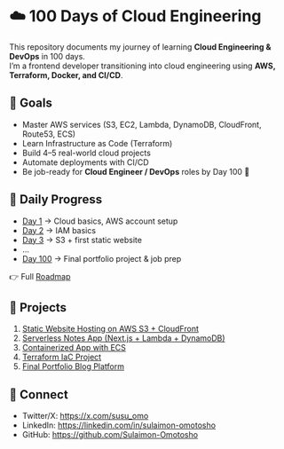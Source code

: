 # ☁️ 100 Days of Cloud Engineering

This repository documents my journey of learning **Cloud Engineering & DevOps** in 100 days.  
I’m a frontend developer transitioning into cloud engineering using **AWS, Terraform, Docker, and CI/CD**.  

## 🎯 Goals
- Master AWS services (S3, EC2, Lambda, DynamoDB, CloudFront, Route53, ECS)
- Learn Infrastructure as Code (Terraform)
- Build 4–5 real-world cloud projects
- Automate deployments with CI/CD
- Be job-ready for **Cloud Engineer / DevOps** roles by Day 100 🚀

## 📅 Daily Progress
- [Day 1](./logs/day01.md) → Cloud basics, AWS account setup  
- [Day 2](./logs/day02.md) → IAM basics  
- [Day 3](./logs/day03.md) → S3 + first static website  
- ...  
- [Day 100](./logs/day100.md) → Final portfolio project & job prep  

👉 Full [Roadmap](./resources.md)  

## 📂 Projects
1. [Static Website Hosting on AWS S3 + CloudFront](./projects/static-site-s3)  
2. [Serverless Notes App (Next.js + Lambda + DynamoDB)](./projects/notes-app)  
3. [Containerized App with ECS](./projects/container-app)  
4. [Terraform IaC Project](./projects/terraform-app)  
5. [Final Portfolio Blog Platform](./projects/blog-platform)  

## 🔗 Connect
- Twitter/X: https://x.com/susu_omo 
- LinkedIn:  https://linkedin.com/in/sulaimon-omotosho
- GitHub: https://github.com/Sulaimon-Omotosho 
